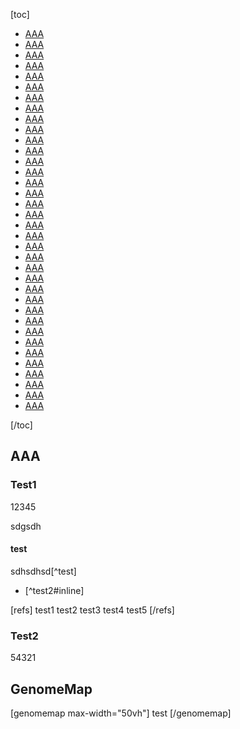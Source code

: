 [toc]

- [AAA](#AAA)
- [AAA](#AAA)
- [AAA](#AAA)
- [AAA](#AAA)
- [AAA](#AAA)
- [AAA](#AAA)
- [AAA](#AAA)
- [AAA](#AAA)
- [AAA](#AAA)
- [AAA](#AAA)
- [AAA](#AAA)
- [AAA](#AAA)
- [AAA](#AAA)
- [AAA](#AAA)
- [AAA](#AAA)
- [AAA](#AAA)
- [AAA](#AAA)
- [AAA](#AAA)
- [AAA](#AAA)
- [AAA](#AAA)
- [AAA](#AAA)
- [AAA](#AAA)
- [AAA](#AAA)
- [AAA](#AAA)
- [AAA](#AAA)
- [AAA](#AAA)
- [AAA](#AAA)
- [AAA](#AAA)
- [AAA](#AAA)
- [AAA](#AAA)
- [AAA](#AAA)
- [AAA](#AAA)
- [AAA](#AAA)
- [AAA](#AAA)
- [AAA](#AAA)
- [AAA](#AAA)

[/toc]

## AAA

### Test1

12345

sdgsdh

#### test

sdhsdhsd[^test]

- [^test2#inline]

[refs]
test1
test2
test3
test4
test5
[/refs]

### Test2

54321

## GenomeMap

[genomemap max-width="50vh"]
test
[/genomemap]
